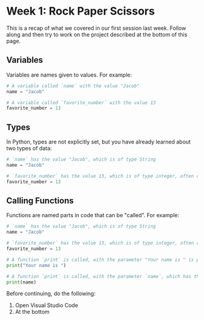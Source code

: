 # Week 1: Rock Paper Scissors

This is a recap of what we covered in our first session last week. Follow along and then try to work on the project described at the bottom of this page. 

## Variables

Variables are names given to values. For example:

```python
# A variable called `name` with the value "Jacob"
name = "Jacob"

# A variable called `favorite_number` with the value 13
favorite_number = 13
```

## Types

In Python, types are not explicitly set, but you have already learned about two types of data:

```python
# `name` has the value "Jacob", which is of type String
name = "Jacob"

# `favorite_number` has the value 13, which is of type integer, often called int
favorite_number = 13
```

## Calling Functions

Functions are named parts in code that can be "called". For example:

```python
# `name` has the value "Jacob", which is of type String
name = "Jacob"

# `favorite_number` has the value 13, which is of type integer, often called int
favorite_number = 13

# A function `print` is called, with the parameter "Your name is " is passed in
print("Your name is ")

# A function `print` is called, with the parameter `name`, which has the value "Jacob" is passed in
print(name)
```

Before continuing, do the following:
1. Open Visual Studio Code
2. At the bottom 
